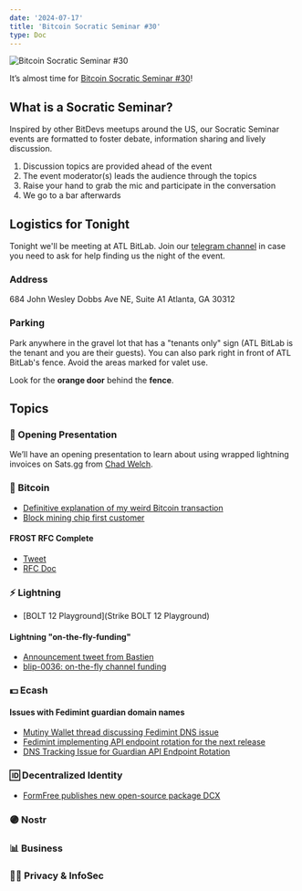 ```yaml
---
date: '2024-07-17'
title: 'Bitcoin Socratic Seminar #30'
type: Doc
---
```


![Bitcoin Socratic Seminar #30](/bitcoin-socratic-seminar-30.jpg)

It’s almost time for <a href="https://www.meetup.com/atlantabitdevs/events/302026995/">Bitcoin Socratic Seminar #30</a>!

## What is a Socratic Seminar?

Inspired by other BitDevs meetups around the US, our Socratic Seminar events are formatted to foster debate, information sharing and lively discussion.

1. Discussion topics are provided ahead of the event
2. The event moderator(s) leads the audience through the topics
3. Raise your hand to grab the mic and participate in the conversation
4. We go to a bar afterwards

## Logistics for Tonight

Tonight we'll be meeting at ATL BitLab. Join our <a href="https://atlantabitdevs.org/telegram/" target="_blank">telegram channel</a> in case you need to ask for help finding us the night of the event.

### Address

684 John Wesley Dobbs Ave NE,
Suite A1
Atlanta, GA 30312

### Parking

Park anywhere in the gravel lot that has a "tenants only" sign (ATL BitLab is the tenant and you are their guests). You can also park right in front of ATL BitLab's fence. Avoid the areas marked for valet use.

Look for the **orange door** behind the **fence**.

## Topics

### 🤙 Opening Presentation

We’ll have an opening presentation to learn about using wrapped lightning invoices on Sats.gg from [Chad Welch](https://x.com/chdwlch).

### 🧡 Bitcoin

- [Definitive explanation of my weird Bitcoin transaction](https://stacker.news/items/600187)
- [Block mining chip first customer](https://x.com/jack/status/1811033076241150247)

#### FROST RFC Complete

- [Tweet](https://x.com/chelseakomlo/status/1809257856199479411)
- [RFC Doc](https://www.rfc-editor.org/rfc/rfc9591.html)

### ⚡️ Lightning

- [BOLT 12 Playground](Strike BOLT 12 Playground)

#### Lightning "on-the-fly-funding"

- [Announcement tweet from Bastien](https://x.com/realtbast/status/1808160392062841237)
- [blip-0036: on-the-fly channel funding](https://github.com/lightning/blips/pull/36)

### 💵 Ecash

#### Issues with Fedimint guardian domain names

- [Mutiny Wallet thread discussing Fedimint DNS issue](https://x.com/MutinyWallet/status/1805346636660429021)
- [Fedimint implementing API endpoint rotation for the next release](https://x.com/fedimint/status/1805688371798589906)
- [DNS Tracking Issue for Guardian API Endpoint Rotation](https://github.com/fedimint/fedimint/issues/5525)

### 🆔 Decentralized Identity

- [FormFree publishes new open-source package DCX](https://www.npmjs.com/package/@formfree/dcx)

### 🟣 Nostr

### 📊 Business

### 🕵️‍♂️ Privacy & InfoSec
